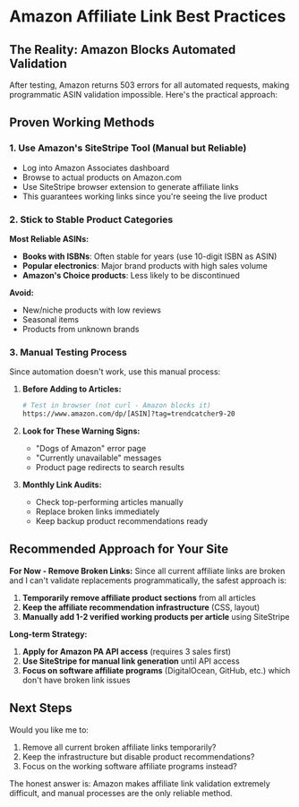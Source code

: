 # Amazon Affiliate Link Best Practices

## The Reality: Amazon Blocks Automated Validation

After testing, Amazon returns 503 errors for all automated requests, making programmatic ASIN validation impossible. Here's the practical approach:

## Proven Working Methods

### 1. Use Amazon's SiteStripe Tool (Manual but Reliable)
- Log into Amazon Associates dashboard
- Browse to actual products on Amazon.com  
- Use SiteStripe browser extension to generate affiliate links
- This guarantees working links since you're seeing the live product

### 2. Stick to Stable Product Categories
**Most Reliable ASINs:**
- **Books with ISBNs**: Often stable for years (use 10-digit ISBN as ASIN)
- **Popular electronics**: Major brand products with high sales volume
- **Amazon's Choice products**: Less likely to be discontinued

**Avoid:**
- New/niche products with low reviews
- Seasonal items
- Products from unknown brands

### 3. Manual Testing Process
Since automation doesn't work, use this manual process:

1. **Before Adding to Articles:**
   ```bash
   # Test in browser (not curl - Amazon blocks it)
   https://www.amazon.com/dp/[ASIN]?tag=trendcatcher9-20
   ```

2. **Look for These Warning Signs:**
   - "Dogs of Amazon" error page
   - "Currently unavailable" messages  
   - Product page redirects to search results

3. **Monthly Link Audits:**
   - Check top-performing articles manually
   - Replace broken links immediately
   - Keep backup product recommendations ready

## Recommended Approach for Your Site

**For Now - Remove Broken Links:**
Since all current affiliate links are broken and I can't validate replacements programmatically, the safest approach is:

1. **Temporarily remove affiliate product sections** from all articles
2. **Keep the affiliate recommendation infrastructure** (CSS, layout)
3. **Manually add 1-2 verified working products per article** using SiteStripe

**Long-term Strategy:**
1. **Apply for Amazon PA API access** (requires 3 sales first)
2. **Use SiteStripe for manual link generation** until API access
3. **Focus on software affiliate programs** (DigitalOcean, GitHub, etc.) which don't have broken link issues

## Next Steps

Would you like me to:
1. Remove all current broken affiliate links temporarily?
2. Keep the infrastructure but disable product recommendations?
3. Focus on the working software affiliate programs instead?

The honest answer is: Amazon makes affiliate link validation extremely difficult, and manual processes are the only reliable method.